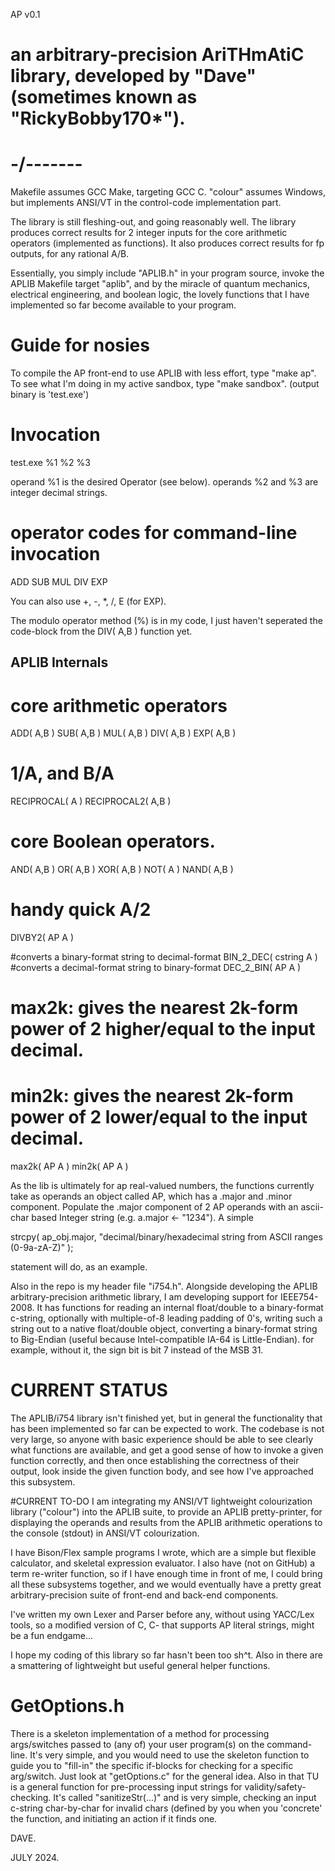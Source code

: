 AP v0.1

# an arbitrary-precision AriTHmAtiC library, developed by "Dave" (sometimes known as "RickyBobby170*").

# -/-------


Makefile assumes GCC Make, targeting GCC C.
"colour" assumes Windows, but implements ANSI/VT in the control-code implementation part.


The library is still fleshing-out, and going reasonably well.
The library produces correct results for 2 integer inputs for the core arithmetic operators (implemented as functions).
It also produces correct results for fp outputs, for any rational A/B.

Essentially, you simply include "APLIB.h" in your program source, invoke the APLIB Makefile target "aplib",
and by the miracle of quantum mechanics, electrical engineering, and boolean logic,
the lovely functions that I have implemented so far become available to your program.


# Guide for nosies
To compile the AP front-end to use APLIB with less effort, type "make ap".
To see what I'm doing in my active sandbox, type "make sandbox". (output binary is 'test.exe')


# Invocation

test.exe %1 %2 %3

operand %1 is the desired Operator (see below).
operands %2 and %3 are integer decimal strings.


# operator codes for command-line invocation
ADD
SUB
MUL
DIV
EXP

You can also use +, -, \*, /, E (for EXP).

The modulo operator method (%) is in my code, I just haven't seperated the code-block from the DIV( A,B ) function yet.


## APLIB Internals

# core arithmetic operators
ADD( A,B )
SUB( A,B )
MUL( A,B )
DIV( A,B )
EXP( A,B )

# 1/A, and B/A
RECIPROCAL( A )
RECIPROCAL2( A,B )

# core Boolean operators.
AND( A,B )
OR( A,B )
XOR( A,B )
NOT( A )
NAND( A,B )

# handy quick A/2
DIVBY2( AP A )

#converts a binary-format string to decimal-format
BIN_2_DEC( cstring A )
#converts a decimal-format string to binary-format
DEC_2_BIN( AP A )


# max2k: gives the nearest 2k-form power of 2 higher/equal to the input decimal.
# min2k: gives the nearest 2k-form power of 2 lower/equal to the input decimal.
max2k( AP A )
min2k( AP A )


As the lib is ultimately for ap real-valued numbers, the functions currently take as operands an object called AP, which has a .major and .minor component.
Populate the .major component of 2 AP operands with an ascii-char based Integer string (e.g. a.major <- "1234").
A simple

strcpy( ap_obj.major, "decimal/binary/hexadecimal string from ASCII ranges (0-9a-zA-Z)" );

statement will do, as an example.

Also in the repo is my header file "i754.h". Alongside developing the APLIB arbitrary-precision arithmetic library, I am developing support for IEEE754-2008.
It has functions for reading an internal float/double to a binary-format c-string,
optionally with multiple-of-8 leading padding of 0's,
writing such a string out to a native float/double object,
converting a binary-format string to Big-Endian (useful because Intel-compatible IA-64 is Little-Endian).
for example, without it, the sign bit is bit 7 instead of the MSB 31.

# CURRENT STATUS
The APLIB/i754 library isn't finished yet, but in general the functionality that has been implemented so far can be expected to work.
The codebase is not very large, so anyone with basic experience should be able to see clearly what functions are available,
and get a good sense of how to invoke a given function correctly, and then once establishing the correctness of their output,
look inside the given function body, and see how I've approached this subsystem.


#CURRENT TO-DO
I am integrating my ANSI/VT lightweight colourization library ("colour") into the APLIB suite, to provide an APLIB pretty-printer,
for displaying the operands and results from the APLIB arithmetic operations to the console (stdout) in ANSI/VT colourization.

I have Bison/Flex sample programs I wrote, which are a simple but flexible calculator, and skeletal expression evaluator.
I also have (not on GitHub) a term re-writer function, so if I have enough time in front of me, I could bring all these subsystems together,
and we would eventually have a pretty great arbitrary-precision suite of front-end and back-end components.

I've written my own Lexer and Parser before any, without using YACC/Lex tools, so a modified version of C, C- that supports AP literal strings,
might be a fun endgame...


I hope my coding of this library so far hasn't been too sh^t. Also in there are a smattering of lightweight but useful general helper functions.

# GetOptions.h
There is a skeleton implementation of a method for processing args/switches passed to (any of) your user program(s) on the command-line.
It's very simple, and you would need to use the skeleton function to guide you to "fill-in" the specific if-blocks for checking for a specific arg/switch.
Just look at "getOptions.c" for the general idea. Also in that TU is a general function for pre-processing input strings for validity/safety-checking.
It's called "sanitizeStr(...)" and is very simple, checking an input c-string char-by-char for invalid chars (defined by you when you 'concrete' the function,
and initiating an action if it finds one.

DAVE.

JULY 2024.

